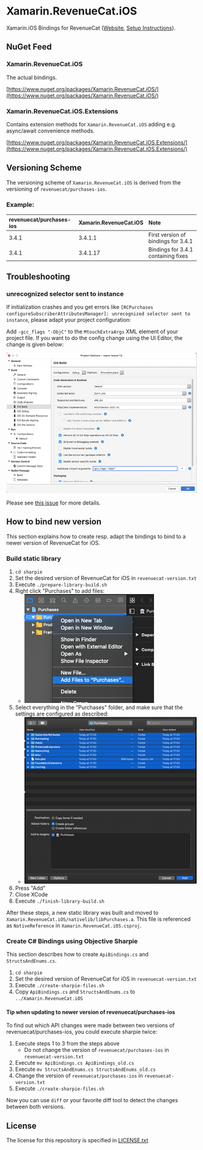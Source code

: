 # Xamarin.RevenueCat.iOS

Xamarin.iOS Bindings for RevenueCat ([Website](https://www.revenuecat.com/), [Setup Instructions](https://docs.revenuecat.com/docs/ios)).

## NuGet Feed

### Xamarin.RevenueCat.iOS

The actual bindings.

[https://www.nuget.org/packages/Xamarin.RevenueCat.iOS/](https://www.nuget.org/packages/Xamarin.RevenueCat.iOS/)

### Xamarin.RevenueCat.iOS.Extensions

Contains extension methods for `Xamarin.RevenueCat.iOS` adding e.g. async/await convenience methods.

[https://www.nuget.org/packages/Xamarin.RevenueCat.iOS.Extensions/](https://www.nuget.org/packages/Xamarin.RevenueCat.iOS.Extensions/)

## Versioning Scheme

The versioning scheme of `Xamarin.RevenueCat.iOS` is derived from the versioning of `revenuecat/purchases-ios`.

### Example:

| revenuecat/purchases-ios | Xamarin.RevenueCat.iOS | Note |
|:--|:--|:--|
| 3.4.1 | 3.4.1.1 | First version of bindings for 3.4.1 |
| 3.4.1 | 3.4.1.17 | Bindings for 3.4.1 containing fixes |

## Troubleshooting

### unrecognized selector sent to instance

If initialization crashes and you get errors like `[RCPurchases configureSubscriberAttributesManager]: unrecognized selector sent to instance`, please adapt your project configuration:

Add `-gcc_flags "-ObjC"` to the `MtouchExtraArgs` XML element of your project file. If you want to do the config change using the UI Editor, the change is given below:

![troubleshooting-unrecognized-selector](readme-images/troubleshooting-unrecognized-selector.png)

Please see [this issue](https://github.com/thisisthekap/Xamarin.RevenueCat.iOS/issues/13) for more details.

## How to bind new version

This section explains how to create resp. adapt the bindings to bind to a newer version of RevenueCat for iOS.

### Build static library

1. `cd sharpie`
2. Set the desired version of RevenueCat for iOS in `revenuecat-version.txt`
3. Execute `./prepare-library-build.sh`
4. Right click "Purchases" to add files:
	* ![howto-1](readme-images/howto-1.png)
5. Select everything in the "Purchases" folder, and make sure that the settings are configured as described:
	* ![howto-2](readme-images/howto-2.png)
6. Press "Add"
7. Close XCode
8. Execute `./finish-library-build.sh`

After these steps, a new static library was built and moved to `Xamarin.RevenueCat.iOS/nativelib/libPurchases.a`. This file is referenced as `NativeReference` in `Xamarin.RevenueCat.iOS.csproj`.

### Create C# Bindings using Objective Sharpie

This section describes how to create `ApiBindings.cs` and `StructsAndEnums.cs`.

1. `cd sharpie`
2. Set the desired version of RevenueCat for iOS in `revenuecat-version.txt`
3. Execute `./create-sharpie-files.sh`
4. Copy `ApiBindings.cs` and `StructsAndEnums.cs` to `../Xamarin.RevenueCat.iOS`

#### Tip when updating to newer version of revenuecat/purchases-ios

To find out which API changes were made between two versions of revenuecat/purchases-ios, you could execute sharpie twice:

1. Execute steps 1 to 3 from the steps above
	* Do not change the version of `revenuecat/purchases-ios` in `revenuecat-version.txt`
2. Execute `mv ApiBindings.cs ApiBindings_old.cs`
3. Execute `mv StructsAndEnums.cs StructsAndEnums_old.cs`
4. Change the version of `revenuecat/purchases-ios` in `revenuecat-version.txt`
5. Execute `./create-sharpie-files.sh`

Now you can use `diff` or your favorite diff tool to detect the changes between both versions.

## License

The license for this repository is specified in 
[LICENSE.txt](LICENSE.txt)
